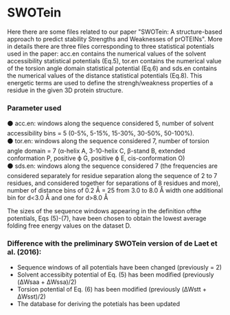 # SWOTein
Here there are some files related to our paper "SWOTein: A structure-based approach to predict stability Strengths and Weaknesses of prOTEINs". More in details there are three files corresponding to three statistical potentials used in the paper: acc.en contains the numerical values of the solvent accessibility statistical potentials (Eq.5), tor.en contains the numerical value of the torsion angle domain statistical potential (Eq.6) and sds.en contains the numerical values of the distance statistical potentials (Eq.8). This energetic terms are used to define the strengh/weakness properties of a residue in the given 3D protein structure. 

 ### Parameter used<br /> 
⚫ acc.en: windows along the sequence considered 5, number of solvent accessibility bins = 5 (0-5%, 5-15%, 15-30%, 30-50%, 50-100%).<br /> 
⚫ tor.en: windows along the sequence considered 7, number of torsion angle domain = 7 (α-helix A, 3-10-helix C, β-stand B, extended conformation P, positive ϕ G, positive ϕ E, cis-conformation O)<br /> 
⚫ sds.en: windows along the sequence considered 7 (the frequencies are considered separately for residue separation along the sequence of 2 to 7 residues, and considered together for separations of 8 residues and more), number of distance bins of 0.2 Å = 25 from 3.0 to 8.0 Å width one additional bin for d<3.0 Å and one for d>8.0 Å <br />

The sizes of the sequence windows appearing in the definition ofthe potentials, Eqs (5)-(7), have been chosen to obtain the lowest average folding free energy values on the dataset D.

### Difference with the preliminary SWOTein version of de Laet et al. (2016):<br />
- Sequence windows of all potentials have been changed (previously = 2) <br />
- Solvent accessibity potential of Eq. (5) has been modified (previously (ΔWsaa + ΔWssa)/2) <br />
- Torsion potential of Eq. (6) has been modified (previously (ΔWstt + ΔWsst)/2) <br />
- The database for deriving the potetials has been updated <br />
